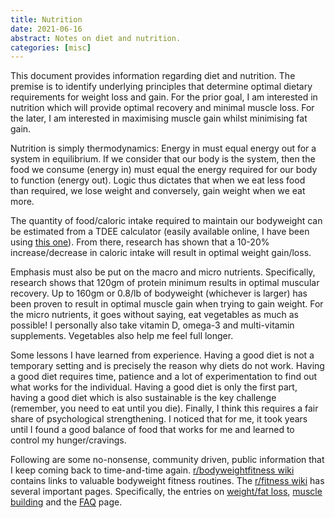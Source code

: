 ```yaml
---
title: Nutrition
date: 2021-06-16
abstract: Notes on diet and nutrition.
categories: [misc]
---
```


This document provides information regarding diet and nutrition. The
premise is to identify underlying principles that determine optimal
dietary requirements for weight loss and gain. For the prior goal, I
am interested in nutrition which will provide optimal recovery and
minimal muscle loss. For the later, I am interested in maximising
muscle gain whilst minimising fat gain.

Nutrition is simply thermodynamics: Energy in must equal energy out
for a system in equilibrium. If we consider that our body is the
system, then the food we consume (energy in) must equal the energy
required for our body to function (energy out). Logic thus dictates
that when we eat less food than required, we lose weight and
conversely, gain weight when we eat more.

The quantity of food/caloric intake required to maintain our
bodyweight can be estimated from a TDEE calculator (easily available
online, I have been using [this one](https://tdeecalculator.net/)).
From there, research has shown that a 10-20% increase/decrease in
caloric intake will result in optimal weight gain/loss.

Emphasis must also be put on the macro and micro nutrients.
Specifically, research shows that 120gm of protein minimum results in
optimal muscular recovery. Up to 160gm or 0.8/lb of bodyweight
(whichever is larger) has been proven to result in optimal muscle gain
when trying to gain weight. For the micro nutrients, it goes without
saying, eat vegetables as much as possible! I personally also take
vitamin D, omega-3 and multi-vitamin supplements. Vegetables also help
me feel full longer.

Some lessons I have learned from experience. Having a good diet is not
a temporary setting and is precisely the reason why diets do not work.
Having a good diet requires time, patience and a lot of
experimentation to find out what works for the individual. Having a
good diet is only the first part, having a good diet which is also
sustainable is the key challenge (remember, you need to eat until you
die). Finally, I think this requires a fair share of psychological
strengthening. I noticed that for me, it took years until I found a
good balance of food that works for me and learned to control my
hunger/cravings.

Following are some no-nonsense, community driven, public information
that I keep coming back to time-and-time again. [r/bodyweightfitness
wiki](https://www.reddit.com/r/bodyweightfitness/wiki/index) contains
links to valuable bodyweight fitness routines. The [r/fitness
wiki](https://thefitness.wiki/) has several important pages.
Specifically, the entries on [weight/fat
loss](https://thefitness.wiki/weight-loss-101/), [muscle
building](https://thefitness.wiki/muscle-building-101/) and the
[FAQ](https://thefitness.wiki/faq/) page.

